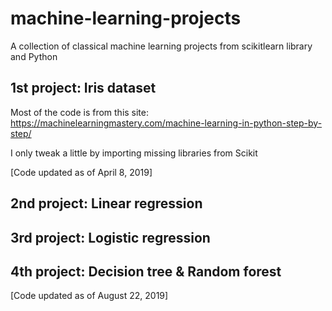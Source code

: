 # machine-learning-projects
A collection of classical machine learning projects from scikitlearn library and Python 

## 1st project: Iris dataset
Most of the code is from this site: https://machinelearningmastery.com/machine-learning-in-python-step-by-step/ 

I only tweak a little by importing missing libraries from Scikit 

[Code updated as of April 8, 2019]

## 2nd project: Linear regression 

## 3rd project: Logistic regression

## 4th project: Decision tree & Random forest 

[Code updated as of August 22, 2019]
